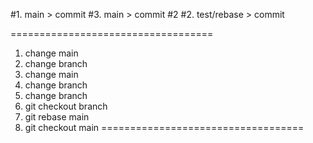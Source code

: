 #1. main > commit
#3. main > commit #2
#2. test/rebase > commit

===================================
1. change main
2. change branch
3. change main
4. change branch
5. change branch
6. git checkout branch
7. git rebase main
8. git checkout main
===================================